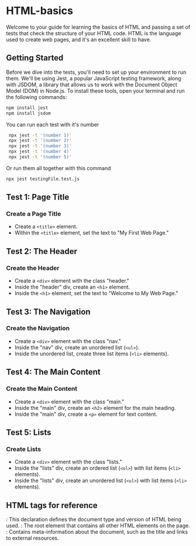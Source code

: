 # HTML-basics

Welcome to your guide for learning the basics of HTML and passing a set of tests that check the structure of your HTML code. HTML is the language used to create web pages, and it's an excellent skill to have.

## Getting Started

Before we dive into the tests, you'll need to set up your environment to run them. We'll be using Jest, a popular JavaScript testing framework, along with JSDOM, a library that allows us to work with the Document Object Model (DOM) in Node.js. To install these tools, open your terminal and run the following commands:

```bash
npm install jest
npm install jsdom
```
You can run each test with it's number 
```bash
 npx jest -t '(number 1)'
 npx jest -t '(number 2)'
 npx jest -t '(number 3)'
 npx jest -t '(number 4)'
 npx jest -t '(number 5)'
```
Or run them all together with this command
```bash
npx jest testingFile.test.js
```

## Test 1: Page Title

### Create a Page Title

- Create a `<title>` element.
- Within the `<title>` element, set the text to "My First Web Page."

## Test 2: The Header

### Create the Header

- Create a `<div>` element with the class "header."
- Inside the "header" div, create an `<h1>` element.
- Inside the `<h1>` element, set the text to "Welcome to My Web Page."

## Test 3: The Navigation

### Create the Navigation

- Create a `<div>` element with the class "nav."
- Inside the "nav" div, create an unordered list (`<ul>`).
- Inside the unordered list, create three list items (`<li>` elements).

## Test 4: The Main Content

### Create the Main Content

- Create a `<div>` element with the class "main."
- Inside the "main" div, create an `<h2>` element for the main heading.
- Inside the "main" div, create a `<p>` element for text content.

## Test 5: Lists

### Create Lists

- Create a `<div>` element with the class "lists."
- Inside the "lists" div, create an ordered list (`<ol>`) with list items (`<li>` elements).
- Inside the "lists" div, create an unordered list (`<ul>`) with list items (`<li>` elements).

## HTML tags for reference

<!DOCTYPE>: This declaration defines the document type and version of HTML being used.

<html>: The root element that contains all other HTML elements on the page.

<head>: Contains meta-information about the document, such as the title and links to external resources.

<title>: Sets the title of the web page, which is displayed in the browser's title bar or tab.

<meta>: Provides metadata about the HTML document, such as character encoding and author information.

<link>: Used to link external resources, like CSS stylesheets, to the HTML document.

<style>: Defines inline CSS styles for specific elements on the page.

<script>: Used to include JavaScript code in the HTML document.

<body>: Contains the visible content of the web page, including text, images, and other elements.

<h1>, <h2>, <h3>, <h4>, <h5>, <h6>: Headings of decreasing importance, with <h1> being the most important and <h6> the least.

<p>: Represents a paragraph of text.

<a>: Creates hyperlinks to other web pages or resources.

<img>: Embeds images in the web page.

<ul>: Defines an unordered list, often used with <li> elements.

<ol>: Defines an ordered list, where list items are automatically numbered.

<li>: List item element, used within <ul> and <ol> to define individual list items.

<div>: A generic container element often used for grouping and styling content.

<span>: A generic inline container element for applying styles or scripting to a specific portion of text.

<br>: Inserts a line break, useful for breaking text onto the next line without starting a new paragraph.

<hr>: Creates a horizontal rule or line to separate content.

<table>: Defines a table, which can be populated with rows and cells.

<tr>: Represents a table row.

<th>: Defines a table header cell.

<td>: Represents a table data cell.

<form>: Used to create web forms for user input.

<input>: An input field within a form, used for text, checkboxes, radio buttons, etc.

<button>: A clickable button often used in forms.

<textarea>: A multiline text input field within a form.

<label>: Describes the purpose of an input element in a form.

<select>: Creates a dropdown list within a form.

That's it! Follow these steps to create your HTML code, and you'll pass all the tests. If you have any questions or need help, don't hesitate to ask. Happy coding!




